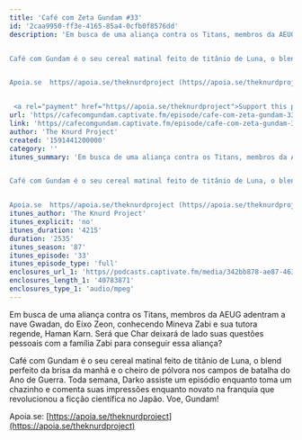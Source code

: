 ```yaml
---
title: 'Café com Zeta Gundam #33'
id: '2caa9950-ff3e-4165-85a4-0cfb0f8576dd'
description: 'Em busca de uma aliança contra os Titans, membros da AEUG adentram a nave Gwadan, do Eixo Zeon, conhecendo Mineva Zabi e sua tutora regende, Haman Karn. Será que Char deixará de lado suas questões pessoais com a família Zabi para conseguir essa aliança?


Café com Gundam é o seu cereal matinal feito de titânio de Luna, o blend perfeito da brisa da manhã e o cheiro de pólvora nos campos de batalha do Ano de Guerra. Toda semana, Darko assiste um episódio enquanto toma um chazinho e comenta suas impressões enquanto novato na franquia que revolucionou a ficção científica no Japão. Voe, Gundam!


Apoia.se  https//apoia.se/theknurdproject (https//apoia.se/theknurdproject) 


 <a rel="payment" href="https//apoia.se/theknurdproject">Support this podcast</a>'
url: 'https//cafecomgundam.captivate.fm/episode/cafe-com-zeta-gundam-33'
link: 'https//cafecomgundam.captivate.fm/episode/cafe-com-zeta-gundam-33'
author: 'The Knurd Project'
created: '1591441200000'
category: ''
itunes_summary: 'Em busca de uma aliança contra os Titans, membros da AEUG adentram a nave Gwadan, do Eixo Zeon, conhecendo Mineva Zabi e sua tutora regende, Haman Karn. Será que Char deixará de lado suas questões pessoais com a família Zabi para conseguir essa aliança?


Café com Gundam é o seu cereal matinal feito de titânio de Luna, o blend perfeito da brisa da manhã e o cheiro de pólvora nos campos de batalha do Ano de Guerra. Toda semana, Darko assiste um episódio enquanto toma um chazinho e comenta suas impressões enquanto novato na franquia que revolucionou a ficção científica no Japão. Voe, Gundam!


Apoia.se  https//apoia.se/theknurdproject (https//apoia.se/theknurdproject)'
itunes_author: 'The Knurd Project'
itunes_explicit: 'no'
itunes_duration: '4215'
duration: '2535'
itunes_season: '87'
itunes_episode: '33'
itunes_episode_type: 'full'
enclosures_url_1: 'https//podcasts.captivate.fm/media/342bb878-ae87-463f-96bc-42b1d261a768/cafecomgundamz33.mp3'
enclosures_length_1: '40783871'
enclosures_type_1: 'audio/mpeg'
---
```

Em busca de uma aliança contra os Titans, membros da AEUG adentram a nave Gwadan, do Eixo Zeon, conhecendo Mineva Zabi e sua tutora regende, Haman Karn. Será que Char deixará de lado suas questões pessoais com a família Zabi para conseguir essa aliança?

Café com Gundam é o seu cereal matinal feito de titânio de Luna, o blend perfeito da brisa da manhã e o cheiro de pólvora nos campos de batalha do Ano de Guerra. Toda semana, Darko assiste um episódio enquanto toma um chazinho e comenta suas impressões enquanto novato na franquia que revolucionou a ficção científica no Japão. Voe, Gundam!

Apoia.se: [https://apoia.se/theknurdproject](https://apoia.se/theknurdproject)